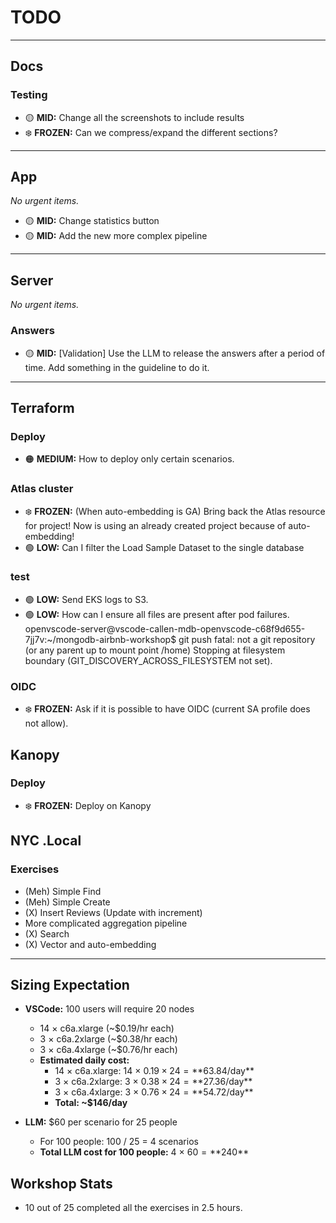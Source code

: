 # TODO

---

## Docs

### Testing
- 🟡 **MID:** Change all the screenshots to include results
- ❄️ **FROZEN:** Can we compress/expand the different sections?

---

## App

*No urgent items.*

- 🟡 **MID:** Change statistics button
- 🟡 **MID:** Add the new more complex pipeline

---

## Server

*No urgent items.*

### Answers
- 🟡 **MID:** [Validation] Use the LLM to release the answers after a period of time. Add something in the guideline to do it.

---

## Terraform

### Deploy
- 🟠 **MEDIUM:** How to deploy only certain scenarios.

### Atlas cluster
- ❄️ **FROZEN:** (When auto-embedding is GA) Bring back the Atlas resource for project! Now is using an already created project because of auto-embedding!
- 🟢 **LOW:** Can I filter the Load Sample Dataset to the single database

### test
- 🟢 **LOW:** Send EKS logs to S3.
- 🟢 **LOW:** How can I ensure all files are present after pod failures.
openvscode-server@vscode-callen-mdb-openvscode-c68f9d655-7jj7v:~/mongodb-airbnb-workshop$ git push
fatal: not a git repository (or any parent up to mount point /home)
Stopping at filesystem boundary (GIT_DISCOVERY_ACROSS_FILESYSTEM not set).

### OIDC
- ❄️ **FROZEN:** Ask if it is possible to have OIDC (current SA profile does not allow).


## Kanopy

### Deploy
- ❄️ **FROZEN:** Deploy on Kanopy


## NYC .Local

### Exercises

- (Meh) Simple Find
- (Meh) Simple Create
- (X) Insert Reviews (Update with increment)
- More complicated aggregation pipeline
- (X) Search
- (X) Vector and auto-embedding

---

## Sizing Expectation

- **VSCode:** 100 users will require 20 nodes  
    - 14 × c6a.xlarge (~$0.19/hr each)  
    - 3 × c6a.2xlarge (~$0.38/hr each)  
    - 3 × c6a.4xlarge (~$0.76/hr each)  
    - **Estimated daily cost:**  
        - 14 × c6a.xlarge: 14 × $0.19 × 24 = **$63.84/day**  
        - 3 × c6a.2xlarge: 3 × $0.38 × 24 = **$27.36/day**  
        - 3 × c6a.4xlarge: 3 × $0.76 × 24 = **$54.72/day**  
        - **Total: ~$146/day**

- **LLM:** $60 per scenario for 25 people  
    - For 100 people: 100 / 25 = 4 scenarios  
    - **Total LLM cost for 100 people:** 4 × $60 = **$240**

## Workshop Stats

- 10 out of 25 completed all the exercises in 2.5 hours.
